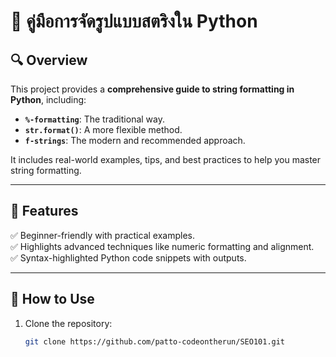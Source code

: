 # 🐍 คู่มือการจัดรูปแบบสตริงใน Python

## 🔍 Overview  
This project provides a **comprehensive guide to string formatting in Python**, including:  
- **`%-formatting`**: The traditional way.  
- **`str.format()`**: A more flexible method.  
- **`f-strings`**: The modern and recommended approach.  

It includes real-world examples, tips, and best practices to help you master string formatting.

---

## 🎯 Features  
✅ Beginner-friendly with practical examples.  
✅ Highlights advanced techniques like numeric formatting and alignment.  
✅ Syntax-highlighted Python code snippets with outputs.  

---

## 🚀 How to Use  
1. Clone the repository:  
   ```bash
   git clone https://github.com/patto-codeontherun/SEO101.git
